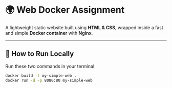  # 🌍 Web Docker Assignment

A lightweight static website built using **HTML & CSS**, wrapped inside a fast and simple **Docker container** with **Nginx**.

---

## 🚀 How to Run Locally

Run these two commands in your terminal:

```bash
docker build -t my-simple-web .
docker run -d -p 8080:80 my-simple-web
